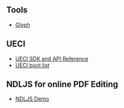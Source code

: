 ## Tools
* [Glyph](https://eskornd.github.io/G)

## UECI
* [UECI SDK and API Reference](https://eskornd.github.io/UECI/)
* [UECI boot list](https://eskornd.github.io/UECI/samplesite/boot)

## NDLJS for online PDF Editing
* [NDLJS Demo](https://eskornd.github.io/NDL/)
